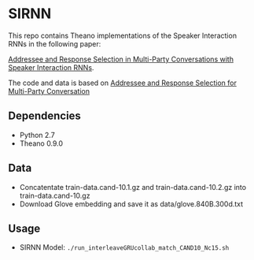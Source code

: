 # SIRNN

This repo contains Theano implementations of the Speaker Interaction RNNs in the following paper:

[Addressee and Response Selection in Multi-Party Conversations with Speaker Interaction RNNs](https://arxiv.org/abs/1709.04005).

The code and data is based on [Addressee and Response Selection for Multi-Party Conversation](https://github.com/hiroki13/response-ranking)

## Dependencies
  - Python 2.7
  - Theano 0.9.0

## Data
  - Concatentate train-data.cand-10.1.gz and train-data.cand-10.2.gz into train-data.cand-10.gz
  - Download Glove embedding and save it as data/glove.840B.300d.txt

## Usage
  - SIRNN Model: `./run_interleaveGRUcollab_match_CAND10_Nc15.sh`
